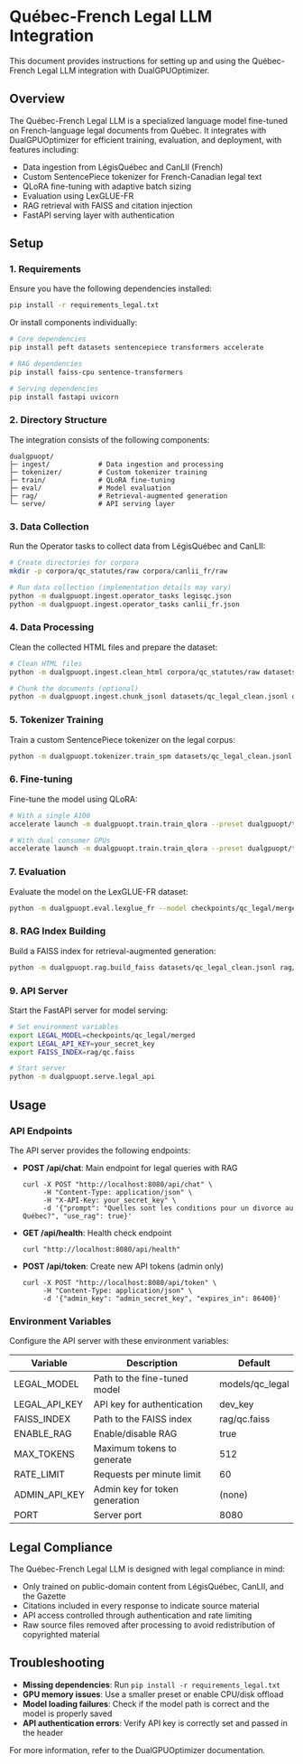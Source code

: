 # Québec-French Legal LLM Integration

This document provides instructions for setting up and using the Québec-French Legal LLM integration with DualGPUOptimizer.

## Overview

The Québec-French Legal LLM is a specialized language model fine-tuned on French-language legal documents from Québec. It integrates with DualGPUOptimizer for efficient training, evaluation, and deployment, with features including:

- Data ingestion from LégisQuébec and CanLII (French)
- Custom SentencePiece tokenizer for French-Canadian legal text
- QLoRA fine-tuning with adaptive batch sizing
- Evaluation using LexGLUE-FR
- RAG retrieval with FAISS and citation injection
- FastAPI serving layer with authentication

## Setup

### 1. Requirements

Ensure you have the following dependencies installed:

```bash
pip install -r requirements_legal.txt
```

Or install components individually:

```bash
# Core dependencies
pip install peft datasets sentencepiece transformers accelerate

# RAG dependencies
pip install faiss-cpu sentence-transformers

# Serving dependencies
pip install fastapi uvicorn
```

### 2. Directory Structure

The integration consists of the following components:

```
dualgpuopt/
├─ ingest/            # Data ingestion and processing
├─ tokenizer/         # Custom tokenizer training
├─ train/             # QLoRA fine-tuning
├─ eval/              # Model evaluation
├─ rag/               # Retrieval-augmented generation
└─ serve/             # API serving layer
```

### 3. Data Collection

Run the Operator tasks to collect data from LégisQuébec and CanLII:

```bash
# Create directories for corpora
mkdir -p corpora/qc_statutes/raw corpora/canlii_fr/raw

# Run data collection (implementation details may vary)
python -m dualgpuopt.ingest.operator_tasks legisqc.json
python -m dualgpuopt.ingest.operator_tasks canlii_fr.json
```

### 4. Data Processing

Clean the collected HTML files and prepare the dataset:

```bash
# Clean HTML files
python -m dualgpuopt.ingest.clean_html corpora/qc_statutes/raw datasets/qc_legal_clean.jsonl

# Chunk the documents (optional)
python -m dualgpuopt.ingest.chunk_jsonl datasets/qc_legal_clean.jsonl datasets/qc_legal_chunks.jsonl --max-length 512 --overlap 64
```

### 5. Tokenizer Training

Train a custom SentencePiece tokenizer on the legal corpus:

```bash
python -m dualgpuopt.tokenizer.train_spm datasets/qc_legal_clean.jsonl tokenizer_frqc
```

### 6. Fine-tuning

Fine-tune the model using QLoRA:

```bash
# With a single A100
accelerate launch -m dualgpuopt.train.train_qlora --preset dualgpuopt/train/presets.yml#a100_bf16_large

# With dual consumer GPUs
accelerate launch -m dualgpuopt.train.train_qlora --preset dualgpuopt/train/presets.yml#dual_gpu_small
```

### 7. Evaluation

Evaluate the model on the LexGLUE-FR dataset:

```bash
python -m dualgpuopt.eval.lexglue_fr --model checkpoints/qc_legal/merged --output eval_results.json
```

### 8. RAG Index Building

Build a FAISS index for retrieval-augmented generation:

```bash
python -m dualgpuopt.rag.build_faiss datasets/qc_legal_clean.jsonl rag/qc.faiss
```

### 9. API Server

Start the FastAPI server for model serving:

```bash
# Set environment variables
export LEGAL_MODEL=checkpoints/qc_legal/merged
export LEGAL_API_KEY=your_secret_key
export FAISS_INDEX=rag/qc.faiss

# Start server
python -m dualgpuopt.serve.legal_api
```

## Usage

### API Endpoints

The API server provides the following endpoints:

- **POST /api/chat**: Main endpoint for legal queries with RAG
  ```
  curl -X POST "http://localhost:8080/api/chat" \
       -H "Content-Type: application/json" \
       -H "X-API-Key: your_secret_key" \
       -d '{"prompt": "Quelles sont les conditions pour un divorce au Québec?", "use_rag": true}'
  ```

- **GET /api/health**: Health check endpoint
  ```
  curl "http://localhost:8080/api/health"
  ```

- **POST /api/token**: Create new API tokens (admin only)
  ```
  curl -X POST "http://localhost:8080/api/token" \
       -H "Content-Type: application/json" \
       -d '{"admin_key": "admin_secret_key", "expires_in": 86400}'
  ```

### Environment Variables

Configure the API server with these environment variables:

| Variable            | Description                       | Default           |
|---------------------|-----------------------------------|-------------------|
| LEGAL_MODEL         | Path to the fine-tuned model      | models/qc_legal   |
| LEGAL_API_KEY       | API key for authentication        | dev_key           |
| FAISS_INDEX         | Path to the FAISS index           | rag/qc.faiss      |
| ENABLE_RAG          | Enable/disable RAG                | true              |
| MAX_TOKENS          | Maximum tokens to generate        | 512               |
| RATE_LIMIT          | Requests per minute limit         | 60                |
| ADMIN_API_KEY       | Admin key for token generation    | (none)            |
| PORT                | Server port                       | 8080              |

## Legal Compliance

The Québec-French Legal LLM is designed with legal compliance in mind:

- Only trained on public-domain content from LégisQuébec, CanLII, and the Gazette
- Citations included in every response to indicate source material
- API access controlled through authentication and rate limiting
- Raw source files removed after processing to avoid redistribution of copyrighted material

## Troubleshooting

- **Missing dependencies**: Run `pip install -r requirements_legal.txt`
- **GPU memory issues**: Use a smaller preset or enable CPU/disk offload
- **Model loading failures**: Check if the model path is correct and the model is properly saved
- **API authentication errors**: Verify API key is correctly set and passed in the header

For more information, refer to the DualGPUOptimizer documentation.
